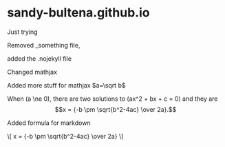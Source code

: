 # sandy-bultena.github.io
Just trying

Removed _something file,

added the .nojekyll file

Changed mathjax

Added more stuff for mathjax
$a=\sqrt b$

When \(a \ne 0\), there are two solutions to \(ax^2 + bx + c = 0\) and they are
$$x = {-b \pm \sqrt{b^2-4ac} \over 2a}.$$

Added formula for markdown

\\[ x = {-b \pm \sqrt{b^2-4ac} \over 2a} \\]
